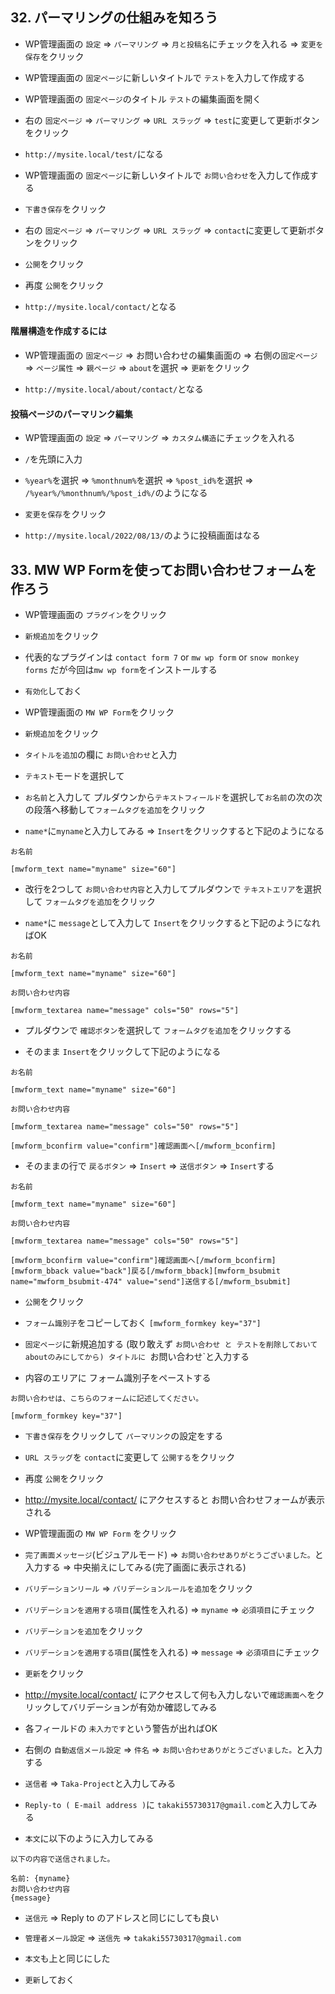 ## 32. パーマリングの仕組みを知ろう

+ WP管理画面の `設定` => `パーマリング` => `月と投稿名`にチェックを入れる => `変更を保存`をクリック<br>

+ WP管理画面の `固定ページ`に新しいタイトルで `テスト`を入力して作成する<br>

+ WP管理画面の `固定ページ`のタイトル `テスト`の編集画面を開く<br>

+ 右の `固定ページ` => `パーマリング` => `URL スラッグ` => `test`に変更して更新ボタンをクリック<br>

+ `http://mysite.local/test/`になる<br>

+ WP管理画面の `固定ページ`に新しいタイトルで `お問い合わせ`を入力して作成する<br>

+ `下書き保存`をクリック<br>

+ 右の `固定ページ` => `パーマリング` => `URL スラッグ` => `contact`に変更して更新ボタンをクリック<br>

+ `公開`をクリック<br>

+ 再度 `公開`をクリック<br>

+ `http://mysite.local/contact/`となる<br>

#### 階層構造を作成するには

+ WP管理画面の `固定ページ` => お問い合わせの編集画面の => 右側の`固定ページ` => `ページ属性` => `親ページ` => `about`を選択 => `更新`をクリック<br>

+ `http://mysite.local/about/contact/`となる<br>

#### 投稿ページのパーマリンク編集

+ WP管理画面の `設定` => `パーマリング` => `カスタム構造`にチェックを入れる<br>

+ `/`を先頭に入力<br>

+ `%year%`を選択 => `%monthnum%`を選択 => `%post_id%`を選択 => `/%year%/%monthnum%/%post_id%/`のようになる<br>

+ `変更を保存`をクリック<br>

+ `http://mysite.local/2022/08/13/`のように投稿画面はなる<br>

## 33. MW WP Formを使ってお問い合わせフォームを作ろう

+ WP管理画面の `プラグイン`をクリック<br>

+ `新規追加`をクリック<br>

+ 代表的なプラグインは `contact form 7` or `mw wp form` or `snow monkey forms` だが今回は`mw wp form`をインストールする<br>

+ `有効化`しておく<br>

+ WP管理画面の `MW WP Form`をクリック<br>

+ `新規追加`をクリック<br>

+ `タイトルを追加`の欄に `お問い合わせ`と入力<br>

+ `テキスト`モードを選択して<br>

+ `お名前`と入力して プルダウンから`テキストフィールド`を選択して`お名前`の次の次の段落へ移動して`フォームタグを追加`をクリック<br>

+ `name*`に`myname`と入力してみる => `Insert`をクリックすると下記のようになる<br>

```
お名前

[mwform_text name="myname" size="60"]
```

+ 改行を2つして `お問い合わせ内容`と入力してプルダウンで `テキストエリア`を選択して `フォームタグを追加`をクリック<br>

+ `name*`に `message`として入力して `Insert`をクリックすると下記のようになればOK<br>

```
お名前

[mwform_text name="myname" size="60"]

お問い合わせ内容

[mwform_textarea name="message" cols="50" rows="5"]
```

+ プルダウンで `確認ボタン`を選択して `フォームタグを追加`をクリックする<br>

+ そのまま `Insert`をクリックして下記のようになる<br>

```
お名前

[mwform_text name="myname" size="60"]

お問い合わせ内容

[mwform_textarea name="message" cols="50" rows="5"]

[mwform_bconfirm value="confirm"]確認画面へ[/mwform_bconfirm]
```

+ そのままの行で `戻るボタン` => `Insert` => `送信ボタン` => `Insert`する<br>

```
お名前

[mwform_text name="myname" size="60"]

お問い合わせ内容

[mwform_textarea name="message" cols="50" rows="5"]

[mwform_bconfirm value="confirm"]確認画面へ[/mwform_bconfirm][mwform_bback value="back"]戻る[/mwform_bback][mwform_bsubmit name="mwform_bsubmit-474" value="send"]送信する[/mwform_bsubmit]
```

+ `公開`をクリック<br>

+ `フォーム識別子`をコピーしておく `[mwform_formkey key="37"]`<br>

+ `固定ページ`に新規追加する (取り敢えず `お問い合わせ と テストを削除しておいてaboutのみにしてから) タイトルに `お問い合わせ`と入力する<br>

+ 内容のエリアに フォーム識別子をペーストする<br>

```
お問い合わせは、こちらのフォームに記述してください。

[mwform_formkey key="37"]
```

+ `下書き保存`をクリックして `パーマリンク`の設定をする<br>

+ `URL スラッグ`を `contact`に変更して `公開する`をクリック<br>

+ 再度 `公開`をクリック<br>

+ http://mysite.local/contact/ にアクセスすると お問い合わせフォームが表示される<br>

+ WP管理画面の `MW WP Form` をクリック<br>

+ `完了画面メッセージ`(ビジュアルモード) => `お問い合わせありがとうございました。`と入力する => 中央揃えにしてみる(完了画面に表示される)<br>

+ `バリデーションリール` => `バリデーションルールを追加`をクリック<br>

+ `バリデーションを適用する項目`(属性を入れる) => `myname` => `必須項目`にチェック<br>

+ `バリデーションを追加`をクリック<br>

+ `バリデーションを適用する項目`(属性を入れる) => `message` => `必須項目`にチェック<br>

+ `更新`をクリック<br>

+ http://mysite.local/contact/ にアクセスして何も入力しないで`確認画面へ`をクリックしてバリデーションが有効か確認してみる<br>

+ 各フィールドの `未入力です`という警告が出ればOK<br>

+ 右側の `自動返信メール設定` => `件名` => `お問い合わせありがとうございました。`と入力する<br>

+ `送信者` => `Taka-Project`と入力してみる<br>

+ `Reply-to ( E-mail address )`に `takaki55730317@gmail.com`と入力してみる<br>

+ `本文`に以下のように入力してみる<br>

```
以下の内容で送信されました。

名前: {myname}
お問い合わせ内容
{message}
```

+ `送信元` => Reply to のアドレスと同じにしても良い<br>

+ `管理者メール設定` => `送信先` => `takaki55730317@gmail.com`

+ `本文`も上と同じにした<br>

+ `更新`しておく<br>
